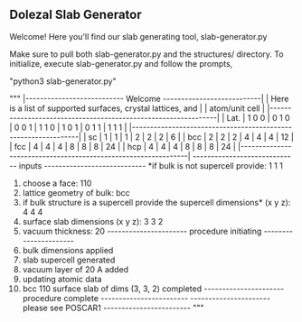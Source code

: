 ## Dolezal Slab Generator

Welcome! Here you'll find our slab generating tool, slab-generator.py

Make sure to pull both slab-generator.py and the structures/ directory. To initialize, execute slab-generator.py and follow the prompts, 

"python3 slab-generator.py"

"""
 |--------------------------- Welcome ---------------------------|
 | Here is a list of supported surfaces, crystal lattices, and   |
 | atom/unit cell                                                |
 |---------------------------------------------------------------|
 | Lat.  | 1 0 0 | 0 1 0 | 0 0 1 | 1 1 0 | 1 0 1 | 0 1 1 | 1 1 1 |
 |---------------------------------------------------------------|
 |  sc   |   1   |   1   |   1   |   2   |   2   |   2   |   6   |
 | bcc   |   2   |   2   |   2   |   4   |   4   |   4   |   12  |
 | fcc   |   4   |   4   |   4   |   8   |   8   |   8   |   24  |
 | hcp   |   4   |   4   |   4   |   8   |   8   |   8   |   24  |
 |---------------------------------------------------------------|
 ----------------------------- inputs ----------------------------
 *if bulk is not supercell provide: 1 1 1
 1. choose a face: 110
 2. lattice geometry of bulk: bcc
 3. if bulk structure is a supercell
    provide the supercell dimensions* (x y z): 4 4 4
 4. surface slab dimensions (x y z): 3 3 2
 5. vacuum thickness: 20
 ---------------------- procedure initiating ----------------------
 1. bulk dimensions applied
 2. slab supercell generated
 3. vacuum layer of 20 A added
 4. updating atomic data
 5. bcc 110 surface slab of dims (3, 3, 2) completed
 ---------------------- procedure complete ------------------------
 ---------------------- please see POSCAR1 ------------------------
 """
